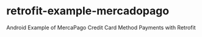 # retrofit-example-mercadopago
Android Example of MercaPago Credit Card Method Payments with Retrofit
